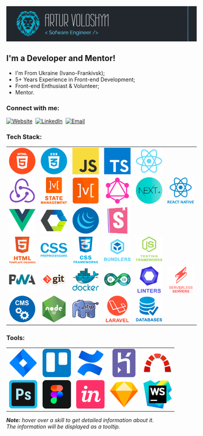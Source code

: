 <img src="./assets/preview.png" alt="Preview"/>

## I'm a Developer and Mentor!

- I'm From Ukraine (Ivano-Frankivsk);
- 5+ Years Experience in Front-end Development;
- Front-end Enthusiast & Volunteer;
- Mentor.

### Connect with me:

[<img alt="Website" src="https://img.shields.io/badge/website-3423A6.svg?&style=for-the-badge&logo=google-chrome&logoColor=fff"/>][website]&nbsp;
[<img alt="LinkedIn" src="https://img.shields.io/badge/linkedin-0077B5.svg?&style=for-the-badge&logo=linkedin&logoColor=fff"/>][linkedin]&nbsp;
[<img alt="Email" src="https://img.shields.io/badge/email-D14836.svg?&style=for-the-badge&logo=gmail&logoColor=fff"/>][email]

### Tech Stack:

<table>
  <tr>
    <td>
      <img src="./assets/skills/frontend/html.png" alt="HTML" width="75" title="HTML"/>
    </td>
    <td>
      <img src="./assets/skills/frontend/css.png" alt="CSS" width="75" title="CSS"/>
    </td>
    <td>
      <img src="./assets/skills/frontend/js.png" alt="JavaScript" width="75" title="JavaScript"/>
    </td>
    <td>
      <img src="./assets/skills/frontend/ts.png" alt="TypeScript and Flow" width="75" title="TypeScript and Flow"/>
    </td>
    <td>
      <img src="./assets/skills/frontend/react.png" alt="React and Preact" width="75" title="React and Preact"/>
    </td>
  </tr>
  <tr>
    <td>
      <img src="./assets/skills/frontend/redux.png" width="75"
           alt="Redux and Redux Toolkit, as well as technologies such as Redux-Saga and Redux-Thunk"
           title="Redux and Redux Toolkit, as well as technologies such as Redux-Saga and Redux-Thunk"/>
    </td>
    <td>
      <img src="./assets/skills/frontend/state_management.png" width="75"
           alt="State management libraries such as MobX, RxJS, Recoil, and Effector"
           title="State management libraries such as MobX, RxJS, Recoil, and Effector"/>
    </td>
    <td>
      <img src="./assets/skills/frontend/mobx.png" alt="MobX" width="75" title="MobX"/>
    </td>
    <td>
      <img src="./assets/skills/frontend/graphql.png" alt="GraphQL and Apollo" width="75"
           title="GraphQL and Apollo"/>
    </td>
    <td>
      <img src="./assets/skills/frontend/next.png" width="75"
           alt="Next.js, as well as SSR & SSG technologies such as Gatsby, HUGO, and Remix"
           title="Next.js, as well as SSR & SSG technologies such as Gatsby, HUGO, and Remix"
      />
    </td>
    <td>
      <img src="./assets/skills/frontend/react_native.png" alt="React Native" width="75"
           title="React Native"/>
    </td>
  </tr>
  <tr>
    <td>
      <img src="./assets/skills/frontend/vue.png" width="75"
           alt="Vue, as well as technologies such as Nuxt.js and Vuex"
           title="Vue, as well as technologies such as Nuxt.js and Vuex"
      />
    </td>
    <td>
      <img src="./assets/skills/frontend/web_components.png" width="75"
           alt="Web Components, as well as technologies such as Stencil.js, Polymer, Bit, Lit-html, LitElement, FAST, SolidJS, Skate.js, Slim.js and Clarity Core"
           title="Web Components, as well as technologies such as Stencil.js, Polymer, Bit, Lit-html, LitElement, FAST, SolidJS, Skate.js, Slim.js and Clarity Core"
      />
    </td>
    <td>
      <img src="./assets/skills/frontend/jquery.png" alt="jQuery" width="75" title="jQuery"/>
    </td>
    <td>
      <img src="./assets/skills/frontend/storybook.png" width="75"
           alt="Storybook, as well as technologies such as Loki and JSDoc"
           title="Storybook, as well as technologies such as Loki and JSDoc"
      />
    </td>
  </tr>
  <tr>
    <td>
      <img src="./assets/skills/frontend/html_template_engines.png"
           alt="HTML template engines such as Pug, EJS and Blade" width="75"
           title="HTML template engines such as Pug, EJS and Blade"
      />
    </td>
    <td>
      <img src="./assets/skills/frontend/css_preprocessors.png" width="75"
           alt="CSS preprocessors such as SASS, LESS, Stylus and PostCSS"
           title="CSS preprocessors such as SASS, LESS, Stylus and PostCSS"
      />
    </td>
    <td>
      <img src="./assets/skills/frontend/css_frameworks.png" width="75"
           alt="CSS tools such as Styled Components, Emotion, Styled JSX, Material-UI, Ant Design, Tailwind CSS, Bootstrap, Materialize, Foundation, Pure CSS and Skeleton"
           title="CSS tools such as Styled Components, Emotion, Styled JSX, Material-UI, Ant Design, Tailwind CSS, Bootstrap, Materialize, Foundation, Pure CSS and Skeleton"
      />
    </td>
    <td>
      <img src="./assets/skills/frontend/bundlers.png" width="75"
           alt="Bundlers and task managers such as Webpack, Gulp, ESBuild, Rollup.js, Parcel Snowpack and Bower"
           title="Bundlers and task managers such as Webpack, Gulp, ESBuild, Rollup.js, Parcel Snowpack and Bower"
      />
    </td>
    <td>
      <img src="./assets/skills/frontend/js_testing_frameworks.png" width="75"
           alt="JS testing tools such as Jest, Enzyme, Testing Library (RTL), Cypress, WebdriverIO, Puppeteer, Mocha, Karma, Jasmine and Chai"
           title="JS testing tools such as Jest, Enzyme, Testing Library (RTL), Cypress, WebdriverIO, Puppeteer, Mocha, Karma, Jasmine and Chai"/>
    </td>
  </tr>
  <tr>
    <td>
      <img src="./assets/skills/frontend/pwa.png" alt="PWA and AMP" width="75" title="PWA and AMP"/>
    </td>
    <td>
      <img src="./assets/skills/other/git.png" width="75"
           alt="Git, as well as technologies such as GitHub, GitLab and Bitbucket"
           title="Git, as well as technologies such as GitHub, GitLab and Bitbucket"/>
    </td>
    <td>
      <img src="./assets/skills/other/docker.png" alt="Docker" width="75" title="Docker"/>
    </td>
    <td>
      <img src="./assets/skills/other/ci-cd.png" width="75"
           alt="CI/CD tools such as Github Actions, GitLab CI/CD, Travis CI, Jenkins, App Center, and Fastlane"
           title="CI/CD tools such as Github Actions, GitLab CI/CD, Travis CI, Jenkins, App Center, and Fastlane"/>
    </td>
    <td>
      <img src="./assets/skills/other/linters.png" width="75"
           alt="Linters and code formatters such as ESLint, Stylelint and Prettier"
           title="Linters and code formatters such as ESLint, Stylelint and Prettier"/>
    </td>
    <td>
      <img src="./assets/skills/other/serverless_&_servers.png" width="75"
           alt="Serverless and servers such as AWS, Azure, GCP, Firebase, Nginx and Apache"
           title="Serverless and servers such as AWS, Azure, GCP, Firebase, Nginx and Apache"/>
    </td>
  </tr>
  <tr>
    <td>
      <img src="./assets/skills/other/cms.png" width="75"
           alt="CMS's such as Expression.Cloud and WordPress"
           title="CMS's such as Expression.Cloud and WordPress"/>
    </td>
    <td>
      <img src="./assets/skills/backend/nodejs.png" alt="Node.js" width="75" title="Node.js"/>
    </td>
    <td>
      <img src="./assets/skills/backend/php.png" alt="PHP" width="75" title="PHP"/>
    </td>
    <td>
      <img src="./assets/skills/backend/laravel.png" alt="Laravel" width="75" title="Laravel"/>
    </td>
    <td>
      <img src="./assets/skills/backend/databases.png" width="75"
           alt="Databases such as MySQL, PostgreSQL, MongoDB and Firebase"
           title="Databases such as MySQL, PostgreSQL, MongoDB and Firebase"/>
    </td>
  </tr>
</table>

### Tools:

<table>
  <tr>
    <td>
      <img src="./assets/skills/tools/jira.png" alt="Jira" width="75" title="Jira"/>
    </td>
    <td>
      <img src="./assets/skills/tools/trello.png" alt="Trello" width="75" title="Trello"/>
    </td>
    <td>
      <img src="./assets/skills/tools/confluence.png" alt="Confluence" width="75" title="Confluence"/>
    </td>
    <td>
      <img src="./assets/skills/tools/heroku.png" width="75" alt="Heroku" title="Heroku"/>
    </td>
    <td>
      <img src="./assets/skills/tools/redmine.png" alt="Redmine" width="75" title="Redmine"/>
    </td>
  </tr>
  <tr>
    <td>
      <img src="./assets/skills/tools/photoshop.png" alt="Adobe Photoshop" width="75" title="Adobe Photoshop"/>
    </td>
    <td>
      <img src="./assets/skills/tools/figma.png" alt="Figma" width="75" title="Figma"/>
    </td>
    <td>
      <img src="./assets/skills/tools/invision.png" alt="InVision" width="75" title="InVision"/>
    </td>
    <td>
      <img src="./assets/skills/tools/sketch.png" alt="Sketch" width="75" title="Sketch"/>
    </td>
    <td>
      <img src="./assets/skills/tools/webstorm.png" alt="WebStorm" width="75" title="WebStorm"/>
    </td>
  </tr>
</table>

_**Note:** hover over a skill to get detailed information about it. </br> The information will be displayed as a tooltip._

[linkedin]: https://www.linkedin.com/in/artur-voloshyn-4439b61a4/
[email]: mailto:arthurvoloshyn@gmail.com
[website]: https://arturvoloshyn.herokuapp.com/
